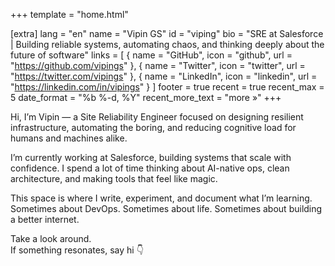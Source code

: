 +++
template = "home.html"

[extra]
lang = "en"
name = "Vipin GS"
id = "viping"
bio = "SRE at Salesforce | Building reliable systems, automating chaos, and thinking deeply about the future of software"
links = [
    { name = "GitHub", icon = "github", url = "https://github.com/vipings" },
    { name = "Twitter", icon = "twitter", url = "https://twitter.com/vipings" },
    { name = "LinkedIn", icon = "linkedin", url = "https://linkedin.com/in/vipings" }
]
footer = true
recent = true
recent_max = 5
date_format = "%b %-d, %Y"
recent_more_text = "more »"
+++

Hi, I’m Vipin — a Site Reliability Engineer focused on designing resilient infrastructure, automating the boring, and reducing cognitive load for humans and machines alike.

I’m currently working at Salesforce, building systems that scale with confidence. I spend a lot of time thinking about AI-native ops, clean architecture, and making tools that feel like magic.

This space is where I write, experiment, and document what I’m learning.  
Sometimes about DevOps. Sometimes about life. Sometimes about building a better internet.

Take a look around.  
If something resonates, say hi 👇